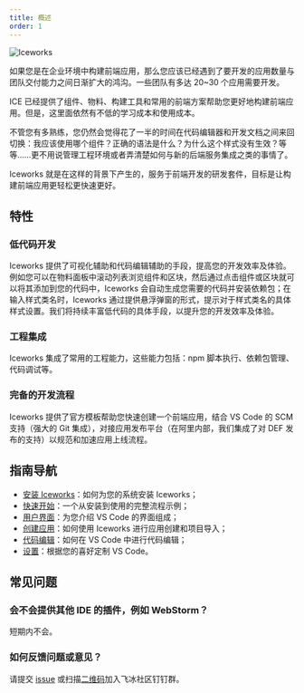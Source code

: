 ```yaml
---
title: 概述
order: 1
---
```


![Iceworks](https://img.alicdn.com/tfs/TB1DMWoKFT7gK0jSZFpXXaTkpXa-2763-1449.png)

如果您是在企业环境中构建前端应用，那么您应该已经遇到了要开发的应用数量与团队交付能力之间日渐扩大的鸿沟。一些团队有多达 20~30 个应用需要开发。

ICE 已经提供了组件、物料、构建工具和常用的前端方案帮助您更好地构建前端应用。但是，这里面依然有不低的学习成本和使用成本。

不管您有多熟练，您仍然会觉得花了一半的时间在代码编辑器和开发文档之间来回切换：我应该使用哪个组件？正确的语法是什么？为什么这个样式没有生效？等等……更不用说管理工程环境或者弄清楚如何与新的后端服务集成之类的事情了。

Iceworks 就是在这样的背景下产生的，服务于前端开发的研发套件，目标是让构建前端应用更轻松更快速更好。

## 特性

### 低代码开发

Iceworks 提供了可视化辅助和代码编辑辅助的手段，提高您的开发效率及体验。例如您可以在物料面板中滚动列表浏览组件和区块，然后通过点击组件或区块就可以将其添加到您的代码中，Iceworks 会自动生成您需要的代码并安装依赖包；在输入样式类名时，Iceworks 通过提供悬浮弹窗的形式，提示对于样式类名的具体样式设置。我们将持续丰富低代码的具体手段，以提升您的开发效率及体验。

### 工程集成

Iceworks 集成了常用的工程能力，这些能力包括：npm 脚本执行、依赖包管理、代码调试等。

### 完备的开发流程

Iceworks 提供了官方模板帮助您快速创建一个前端应用，结合 VS Code 的 SCM 支持（强大的 Git 集成），对接应用发布平台（在阿里内部，我们集成了对 DEF 发布的支持）以规范和加速应用上线流程。

## 指南导航

- [安装 Iceworks](/docs/iceworks/setup)：如何为您的系统安装 Iceworks；
- [快速开始](/docs/iceworks/quick-start)：一个从安装到使用的完整流程示例；
- [用户界面](/docs/iceworks/guide/user-interface)：为您介绍 VS Code 的界面组成；
- [创建应用](https://marketplace.visualstudio.com/items?itemName=iceworks-team.iceworks-project-creator)：如何使用 Iceworks 进行应用创建和项目导入；
- [代码编辑](/docs/iceworks/guide/editor)：如何在 VS Code 中进行代码编辑；
- [设置](/docs/iceworks/guide/settings)：根据您的喜好定制 VS Code。

## 常见问题

### 会不会提供其他 IDE 的插件，例如 WebStorm？

短期内不会。

### 如何反馈问题或意见？

请提交 [issue](https://github.com/alibaba/ice/issues/new?labels=iceworks) 或扫描[二维码](https://ice.alicdn.com/assets/images/qrcode.png)加入飞冰社区钉钉群。
